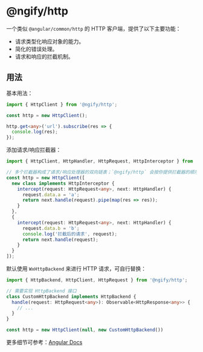 # @ngify/http

一个类似 `@angular/common/http` 的 HTTP 客户端，提供了以下主要功能：

- 请求类型化响应对象的能力。
- 简化的错误处理。
- 请求和响应的拦截机制。

## 用法

基本用法：

```ts
import { HttpClient } from '@ngify/http';

const http = new HttpClient();

http.get<any>('url').subscribe(res => {
  console.log(res);
});
```

添加请求/响应拦截器：

```ts
import { HttpClient, HttpHandler, HttpRequest, HttpInterceptor } from '@ngify/http';

// 多个拦截器构成了请求/响应处理器的双向链表；`@ngify/http` 会按你提供拦截器的顺序应用它们
const http = new HttpClient([
  new class implements HttpInterceptor {
    intercept(request: HttpRequest<any>, next: HttpHandler) {
      request.data.a = 'a';
      return next.handle(request).pipe(map(res => res));
    }
  },
  {
    intercept(request: HttpRequest<any>, next: HttpHandler) {
      request.data.b = 'b';
      console.log('拦截后的请求', request);
      return next.handle(request);
    }
  }
]);
```

默认使用 `WxHttpBackend` 来进行 HTTP 请求，可自行替换：

```ts
import { HttpBackend, HttpClient, HttpRequest } from '@ngify/http';

// 需要实现 HttpBackend 接口
class CustomHttpBackend implements HttpBackend {
  handle(request: HttpRequest<any>): Observable<HttpResponse<any>> {
    // ...
  }
}

const http = new HttpClient(null, new CustomHttpBackend())
```

更多细节可参考：[Angular Docs](https://angular.cn/guide/http#communicating-with-backend-services-using-http)
